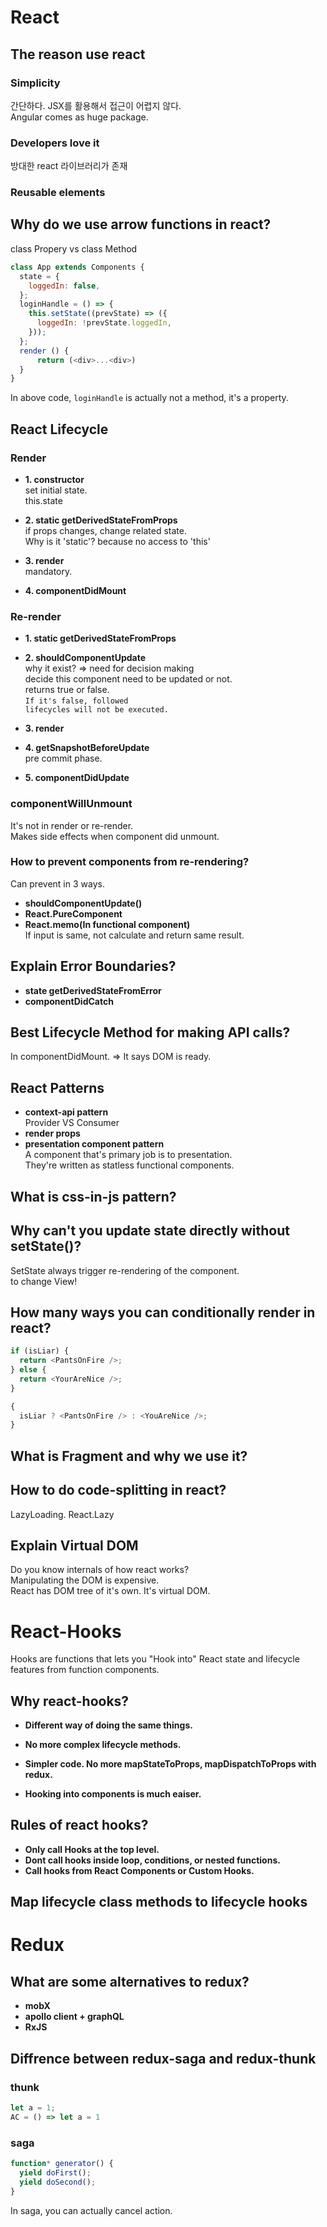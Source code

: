 # React

## The reason use react

### Simplicity

간단하다. JSX를 활용해서 접근이 어렵지 않다.
<br/> Angular comes as huge package.

### Developers love it

방대한 react 라이브러리가 존재

### Reusable elements

## Why do we use arrow functions in react?

class Propery vs class Method

```js
class App extends Components {
  state = {
    loggedIn: false,
  };
  loginHandle = () => {
    this.setState((prevState) => ({
      loggedIn: !prevState.loggedIn,
    }));
  };
  render () {
      return (<div>...<div>)
  }
}
```

In above code, <code>loginHandle</code> is actually not a method, it's a property.

## React Lifecycle

### Render

- <strong>1. constructor</strong>
  <br/>set initial state.
  <br/>this.state

- <strong>2. static getDerivedStateFromProps</strong>
  <br/>if props changes, change related state.
  <br/> Why is it 'static'? because no access to 'this'

* <strong>3. render</strong>
  <br/>mandatory.

- <strong>4. componentDidMount</strong>

### Re-render

- <strong>1. static getDerivedStateFromProps</strong>

* <strong>2. shouldComponentUpdate</strong>
  <br/> why it exist? => need for decision making
  <br/> decide this component need to be updated or not.
  <br/> returns true or false.
  <br/><code>If it's false, followed lifecycles will not be executed.</code>

- <strong>3. render</strong>

- <strong>4. getSnapshotBeforeUpdate</strong>
  <br/>pre commit phase.

* <strong>5. componentDidUpdate</strong>

### componentWillUnmount

It's not in render or re-render.
<br/>Makes side effects when component did unmount.

### How to prevent components from re-rendering?

Can prevent in 3 ways.

- <strong>shouldComponentUpdate()</strong>
- <strong>React.PureComponent</strong>
- <strong>React.memo(In functional component)</strong>
  <br/>If input is same, not calculate and return same result.

## Explain Error Boundaries?

- <strong>state getDerivedStateFromError</strong>
- <strong>componentDidCatch</strong>

## Best Lifecycle Method for making API calls?

In componentDidMount. => It says DOM is ready.

## React Patterns

- <strong>context-api pattern</strong>
  <br/>Provider VS Consumer
- <strong>render props</strong>
- <strong>presentation component pattern</strong>
  <br/>A component that's primary job is to presentation.
  <br/>They're written as statless functional components.

## What is css-in-js pattern?

## Why can't you update state directly without setState()?

SetState always trigger re-rendering of the component.
<br/>to change View!

## How many ways you can conditionally render in react?

```js
if (isLiar) {
  return <PantsOnFire />;
} else {
  return <YourAreNice />;
}
```

```js
{
  isLiar ? <PantsOnFire /> : <YouAreNice />;
}
```

## What is Fragment and why we use it?

## How to do code-splitting in react?

LazyLoading. React.Lazy

## Explain Virtual DOM

Do you know internals of how react works?
<br/>Manipulating the DOM is expensive.
<br/>React has DOM tree of it's own. It's virtual DOM.

# React-Hooks

Hooks are functions that lets you "Hook into" React state and lifecycle features from function components.

## Why react-hooks?

- <strong>Different way of doing the same things.</strong>

- <strong>No more complex lifecycle methods.</strong>

- <strong>Simpler code. No more mapStateToProps, mapDispatchToProps with redux.</strong>

- <strong>Hooking into components is much eaiser.</strong>

## Rules of react hooks?

- <strong>Only call Hooks at the top level.</strong>
- <strong>Dont call hooks inside loop, conditions, or nested functions.</strong>
- <strong>Call hooks from React Components or Custom Hooks.</strong>

## Map lifecycle class methods to lifecycle hooks

# Redux

## What are some alternatives to redux?

- <strong>mobX</strong>
- <strong>apollo client + graphQL</strong>
- <strong>RxJS</strong>

## Diffrence between redux-saga and redux-thunk

### thunk

```js
let a = 1;
AC = () => let a = 1
```

### saga

```js
function* generator() {
  yield doFirst();
  yield doSecond();
}
```

In saga, you can actually cancel action.
